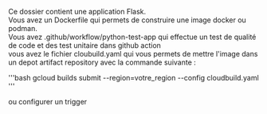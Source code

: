 Ce dossier contient une application Flask.<br>
Vous avez un Dockerfile qui permets de construire une image docker ou podman.<br>
Vous avez .github/workflow/python-test-app qui effectue un test de qualité de code et des test unitaire dans github action<br>
vous avez le fichier cloubuild.yaml qui vous permets de mettre l'image dans un depot artifact repository avec la commande suivante :<br>

'''bash
gcloud builds submit --region=votre_region --config cloudbuild.yaml  
'''

ou configurer un trigger 